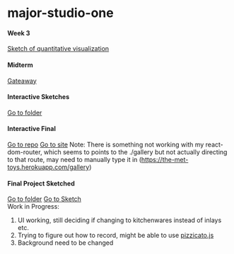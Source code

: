 # major-studio-one

#### Week 3
[Sketch of quantitative visualization](https://github.com/azuic/major-studio-one/tree/master/Quantitative)

#### Midterm
[Gateaway](https://azuic.github.io/the-met-ceramics/)

#### Interactive Sketches
[Go to folder](https://github.com/azuic/major-studio-one/tree/master/Interactive/index.html)

#### Interactive Final
[Go to repo](https://github.com/azuic/the-met-toy-gashapon)
[Go to site](https://the-met-toys.herokuapp.com/)
Note: There is something not working with my react-dom-router, which seems to points to the ./gallery but not actually directing to that route, may need to manually type it in (https://the-met-toys.herokuapp.com/gallery)

#### Final Project Sketched
[Go to folder](https://github.com/azuic/major-studio-one/tree/master/Final)
[Go to Sketch](https://azuic.github.io/major-studio-one/Final/sketch/index.html)  
Work in Progress:
1. UI working, still deciding if changing to kitchenwares instead of inlays etc.
2. Trying to figure out how to record, might be able to use [pizzicato.js](https://alemangui.github.io/pizzicato/)
3. Background need to be changed
